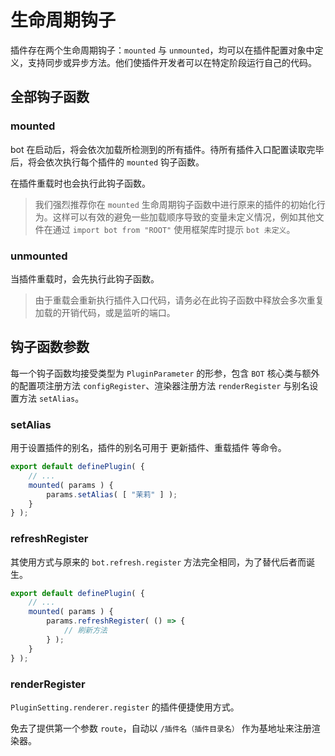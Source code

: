 # 生命周期钩子

插件存在两个生命周期钩子：`mounted` 与 `unmounted`，均可以在插件配置对象中定义，支持同步或异步方法。他们使插件开发者可以在特定阶段运行自己的代码。

## 全部钩子函数

### mounted

bot 在启动后，将会依次加载所检测到的所有插件。待所有插件入口配置读取完毕后，将会依次执行每个插件的 `mounted` 钩子函数。

在插件重载时也会执行此钩子函数。

> 我们强烈推荐你在 `mounted` 生命周期钩子函数中进行原来的插件的初始化行为。这样可以有效的避免一些加载顺序导致的变量未定义情况，例如其他文件在通过 `import bot from "ROOT"` 使用框架库时提示 `bot 未定义`。

### unmounted

当插件重载时，会先执行此钩子函数。

> 由于重载会重新执行插件入口代码，请务必在此钩子函数中释放会多次重复加载的开销代码，或是监听的端口。

## 钩子函数参数

每一个钩子函数均接受类型为 `PluginParameter` 的形参，包含 `BOT` 核心类与额外的配置项注册方法 `configRegister`、渲染器注册方法 `renderRegister` 与别名设置方法 `setAlias`。

### setAlias

用于设置插件的别名，插件的别名可用于 更新插件、重载插件 等命令。

```ts
export default definePlugin( {
    // ...
    mounted( params ) {
        params.setAlias( [ "茉莉" ] );
    }
} );
```

### refreshRegister

其使用方式与原来的 `bot.refresh.register` 方法完全相同，为了替代后者而诞生。

```ts
export default definePlugin( {
    // ...
    mounted( params ) {
        params.refreshRegister( () => {
            // 刷新方法
        } );
    }
} );
```

### renderRegister

`PluginSetting.renderer.register` 的插件便捷使用方式。

免去了提供第一个参数 `route`，自动以 `/插件名（插件目录名）` 作为基地址来注册渲染器。